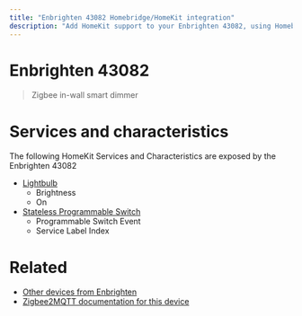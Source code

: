 ```yaml
---
title: "Enbrighten 43082 Homebridge/HomeKit integration"
description: "Add HomeKit support to your Enbrighten 43082, using Homebridge, Zigbee2MQTT and homebridge-z2m."
---
```

<!---
This file has been GENERATED using src/docgen/docgen.ts
DO NOT EDIT THIS FILE MANUALLY!
-->
# Enbrighten 43082
> Zigbee in-wall smart dimmer


# Services and characteristics
The following HomeKit Services and Characteristics are exposed by
the Enbrighten 43082

* [Lightbulb](../../light.md)
  * Brightness
  * On
* [Stateless Programmable Switch](../../action.md)
  * Programmable Switch Event
  * Service Label Index


# Related
* [Other devices from Enbrighten](../index.md#enbrighten)
* [Zigbee2MQTT documentation for this device](https://www.zigbee2mqtt.io/devices/43082.html)